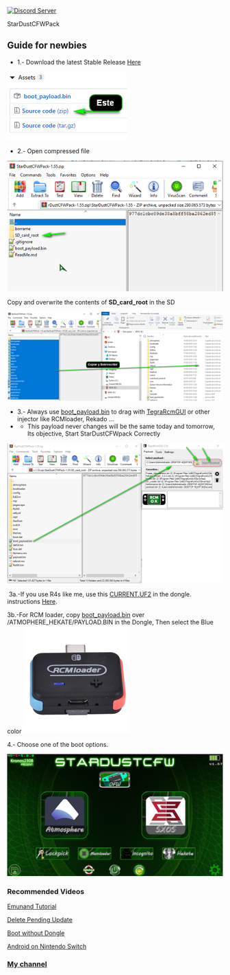 <a href="https://discord.io/myrincon"> <img src = "https://discordapp.com/api/guilds/516631805621960704/embed.png" alt = "Discord Server"/> </a >

StarDustCFWPack
## Guide for newbies

* 1.- Download the latest Stable Release [Here](https://github.com/StarDustCFW/StarDustCFWPack/releases/latest) 

![alt text](borrame/12.png)

* 2.- Open compressed file

![alt text](borrame/22.png)

Copy and overwrite the contents of **SD_card_root** in the SD

![alttext](borrame/32.png)

* 3.- Always use [boot_payload.bin](https://github.com/Kronos2308/StarDustCFWPack/blob/master/borrame/Payload-Forwarder.bin?raw=true) to drag with [TegraRcmGUI](https://github.com/eliboa/TegraRcmGUI/releases/latest) or other injector like RCMloader, Rekado ...
* * This payload never changes will be the same today and tomorrow, Its objective, Start StarDustCFWpack Correctly

![alt text](borrame/42.png)

 3a.-If you use R4s like me, use this [CURRENT.UF2](https://github.com/StarDustCFW/StarDustCFWPack/blob/master/borrame/CURRENT.UF2?raw=true) in the dongle. instructions [Here](http://bit.ly/2tLBTua).

3b.-For RCM loader, copy [boot_payload.bin](https://github.com/Kronos2308/StarDustCFWPack/blob/master/borrame/Payload-Forwarder.bin?raw=true) over /ATMOPHERE_HEKATE/PAYLOAD.BIN in the Dongle, Then select the Blue color
![alt text](borrame/LED.png)

4.- Choose one of the boot options.

![alt text](borrame/screenshot.png)

### Recommended Videos

[Emunand Tutorial](https://youtu.be/xyzpPqgWRaw)

[Delete Pending Update](https://youtu.be/SRb1joLdhD8)

[Boot without Dongle](https://youtu.be/nD-GbkGiVrs)

[Android on Nintendo Switch](https://youtu.be/_eRYFteUd0U)

### [My channel](https://www.youtube.com/channel/UC0bSZcylREueGQmCM5mksNg)
